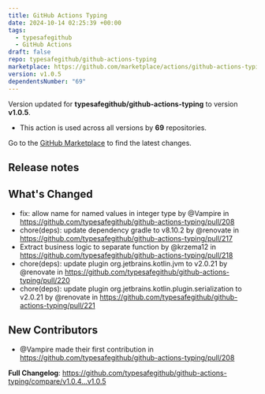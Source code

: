 ```yaml
---
title: GitHub Actions Typing
date: 2024-10-14 02:25:39 +00:00
tags:
  - typesafegithub
  - GitHub Actions
draft: false
repo: typesafegithub/github-actions-typing
marketplace: https://github.com/marketplace/actions/github-actions-typing
version: v1.0.5
dependentsNumber: "69"
---
```



Version updated for **typesafegithub/github-actions-typing** to version **v1.0.5**.
- This action is used across all versions by **69** repositories.

Go to the [GitHub Marketplace](https://github.com/marketplace/actions/github-actions-typing) to find the latest changes.

## Release notes

## What's Changed
* fix: allow name for named values in integer type by @Vampire in https://github.com/typesafegithub/github-actions-typing/pull/208
* chore(deps): update dependency gradle to v8.10.2 by @renovate in https://github.com/typesafegithub/github-actions-typing/pull/217
* Extract business logic to separate function by @krzema12 in https://github.com/typesafegithub/github-actions-typing/pull/218
* chore(deps): update plugin org.jetbrains.kotlin.jvm to v2.0.21 by @renovate in https://github.com/typesafegithub/github-actions-typing/pull/220
* chore(deps): update plugin org.jetbrains.kotlin.plugin.serialization to v2.0.21 by @renovate in https://github.com/typesafegithub/github-actions-typing/pull/221

## New Contributors
* @Vampire made their first contribution in https://github.com/typesafegithub/github-actions-typing/pull/208

**Full Changelog**: https://github.com/typesafegithub/github-actions-typing/compare/v1.0.4...v1.0.5
